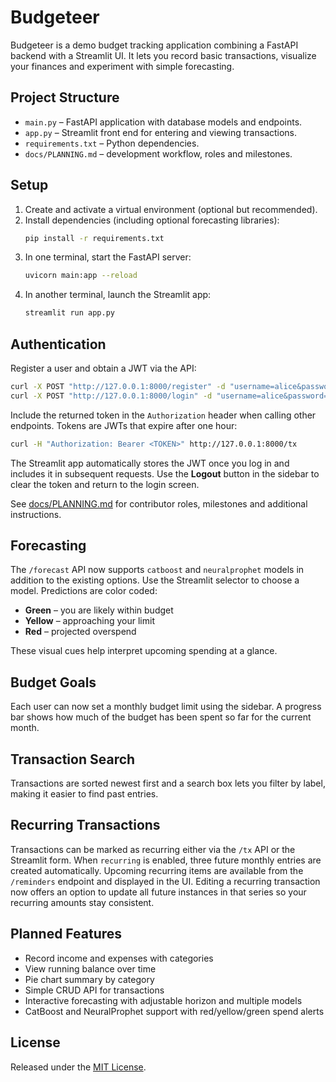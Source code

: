 # Budgeteer

Budgeteer is a demo budget tracking application combining a FastAPI backend with a Streamlit UI. It lets you record basic transactions, visualize your finances and experiment with simple forecasting.

## Project Structure

- `main.py` – FastAPI application with database models and endpoints.
- `app.py` – Streamlit front end for entering and viewing transactions.
- `requirements.txt` – Python dependencies.
- `docs/PLANNING.md` – development workflow, roles and milestones.

## Setup

1. Create and activate a virtual environment (optional but recommended).
2. Install dependencies (including optional forecasting libraries):
   ```bash
   pip install -r requirements.txt
   ```
3. In one terminal, start the FastAPI server:
   ```bash
   uvicorn main:app --reload
   ```
4. In another terminal, launch the Streamlit app:
   ```bash
   streamlit run app.py
   ```

## Authentication

Register a user and obtain a JWT via the API:

```bash
curl -X POST "http://127.0.0.1:8000/register" -d "username=alice&password=secret"
curl -X POST "http://127.0.0.1:8000/login" -d "username=alice&password=secret"
```

Include the returned token in the `Authorization` header when calling other
endpoints.  Tokens are JWTs that expire after one hour:

```bash
curl -H "Authorization: Bearer <TOKEN>" http://127.0.0.1:8000/tx
```

The Streamlit app automatically stores the JWT once you log in and
includes it in subsequent requests. Use the **Logout** button in the
sidebar to clear the token and return to the login screen.

See [docs/PLANNING.md](docs/PLANNING.md) for contributor roles, milestones and additional instructions.

## Forecasting

The `/forecast` API now supports `catboost` and `neuralprophet` models in addition to the existing options.
Use the Streamlit selector to choose a model. Predictions are color coded:

- **Green** – you are likely within budget
- **Yellow** – approaching your limit
- **Red** – projected overspend

These visual cues help interpret upcoming spending at a glance.

## Budget Goals

Each user can now set a monthly budget limit using the sidebar. A progress bar
shows how much of the budget has been spent so far for the current month.

## Transaction Search

Transactions are sorted newest first and a search box lets you filter by label,
making it easier to find past entries.

## Recurring Transactions

Transactions can be marked as recurring either via the `/tx` API or the
Streamlit form. When `recurring` is enabled, three future monthly entries are
created automatically. Upcoming recurring items are available from the
`/reminders` endpoint and displayed in the UI.
Editing a recurring transaction now offers an option to update all future
instances in that series so your recurring amounts stay consistent.

## Planned Features

- Record income and expenses with categories
- View running balance over time
- Pie chart summary by category
- Simple CRUD API for transactions
- Interactive forecasting with adjustable horizon and multiple models
- CatBoost and NeuralProphet support with red/yellow/green spend alerts


## License

Released under the [MIT License](LICENSE).

